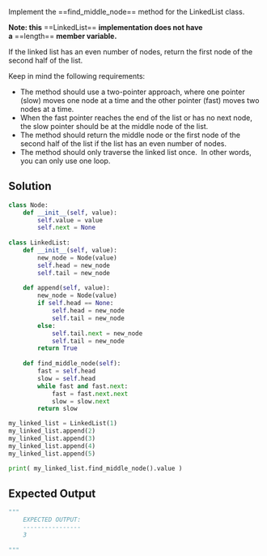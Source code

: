 Implement the ==find_middle_node== method for the LinkedList class.  
  
**Note: this** ==LinkedList== **implementation does not have a** ==length== **member variable.**  
  
If the linked list has an even number of nodes, return the first node of the second half of the list.  
  
Keep in mind the following requirements:

- The method should use a two-pointer approach, where one pointer (slow) moves one node at a time and the other pointer (fast) moves two nodes at a time.
- When the fast pointer reaches the end of the list or has no next node, the slow pointer should be at the middle node of the list.
- The method should return the middle node or the first node of the second half of the list if the list has an even number of nodes.
- The method should only traverse the linked list once.  In other words, you can only use one loop.

## Solution

```python
class Node:
    def __init__(self, value):
        self.value = value
        self.next = None
        
class LinkedList:
    def __init__(self, value):
        new_node = Node(value)
        self.head = new_node
        self.tail = new_node
       
    def append(self, value):
        new_node = Node(value)
        if self.head == None:
            self.head = new_node
            self.tail = new_node
        else:
            self.tail.next = new_node
            self.tail = new_node
        return True
        
    def find_middle_node(self):
        fast = self.head
        slow = self.head
        while fast and fast.next:
            fast = fast.next.next
            slow = slow.next
        return slow

my_linked_list = LinkedList(1)
my_linked_list.append(2)
my_linked_list.append(3)
my_linked_list.append(4)
my_linked_list.append(5)

print( my_linked_list.find_middle_node().value )
```

## Expected Output

``` python
"""
    EXPECTED OUTPUT:
    ----------------
    3
    
"""
```